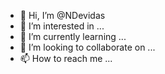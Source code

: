 - 👋 Hi, I’m @NDevidas
- 👀 I’m interested in ...
- 🌱 I’m currently learning ...
- 💞️ I’m looking to collaborate on ...
- 📫 How to reach me ...

<!---
NDevidas/NDevidas is a ✨ special ✨ repository because its `README.md` (this file) appears on your GitHub profile.
You can click the Preview link to take a look at your changes.
--->
